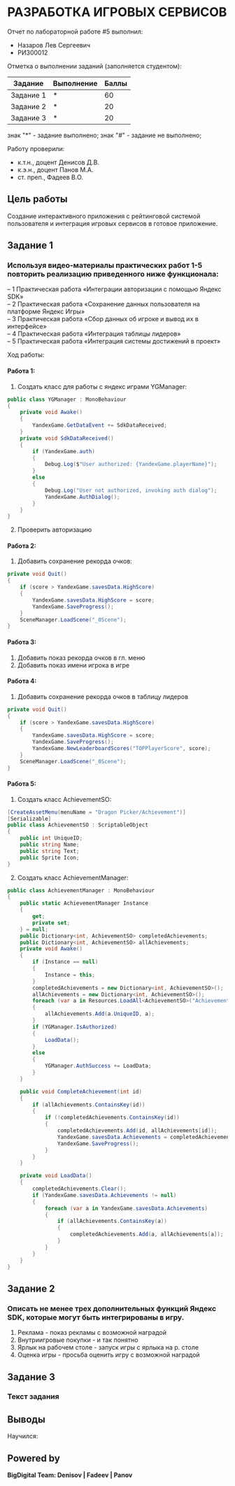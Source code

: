 # РАЗРАБОТКА ИГРОВЫХ СЕРВИСОВ
Отчет по лабораторной работе #5 выполнил:
- Назаров Лев Сергеевич
- РИ300012

Отметка о выполнении заданий (заполняется студентом):

| Задание | Выполнение | Баллы |
| ------ | ------ | ------ |
| Задание 1 | * | 60 |
| Задание 2 | * | 20 |
| Задание 3 | * | 20 |

знак "*" - задание выполнено; знак "#" - задание не выполнено;

Работу проверили:
- к.т.н., доцент Денисов Д.В.
- к.э.н., доцент Панов М.А.
- ст. преп., Фадеев В.О.

## Цель работы
Cоздание интерактивного приложения с рейтинговой системой пользователя и интеграция игровых сервисов в готовое приложение.

## Задание 1
### Используя видео-материалы практических работ 1-5 повторить реализацию приведенного ниже функционала:
– 1 Практическая работа «Интеграции авторизации с помощью Яндекс SDK» <br>
– 2 Практическая работа «Сохранение данных пользователя на платформе Яндекс Игры» <br>
– 3 Практическая работа «Сбор данных об игроке и вывод их в интерфейсе» <br>
– 4 Практическая работа «Интеграция таблицы лидеров» <br>
– 5 Практическая работа «Интеграция системы достижений в проект»  <br>

Ход работы:
#### Работа 1: 
1) Создать класс для работы с яндекс играми YGManager:
```cs
public class YGManager : MonoBehaviour
{
    private void Awake()
    {
        YandexGame.GetDataEvent += SdkDataReceived;
    }
    private void SdkDataReceived()
    {
        if (YandexGame.auth)
        {
            Debug.Log($"User authorized: {YandexGame.playerName}");
        }
        else
        {
            Debug.Log("User not authorized, invoking auth dialog");
            YandexGame.AuthDialog();
        }
    }
}
```
2) Проверить авторизацию
#### Работа 2: 
1) Добавить сохранение рекорда очков:
```cs
private void Quit()
{
    if (score > YandexGame.savesData.HighScore)
    {
        YandexGame.savesData.HighScore = score;
        YandexGame.SaveProgress();
    }
    SceneManager.LoadScene("_0Scene");
}
```
#### Работа 3: 
1) Добавить показ рекорда очков в гл. меню
2) Добавить показ имени игрока в игре
#### Работа 4: 
1) Добавить сохранение рекорда очков в таблицу лидеров
```cs
private void Quit()
{
    if (score > YandexGame.savesData.HighScore)
    {
        YandexGame.savesData.HighScore = score;
        YandexGame.SaveProgress();
        YandexGame.NewLeaderboardScores("TOPPlayerScore", score);
    }
    SceneManager.LoadScene("_0Scene");
}
```
#### Работа 5: 
1) Создать класс AchievementSO:
```cs
[CreateAssetMenu(menuName = "Dragon Picker/Achievement")]
[Serializable]
public class AchievementSO : ScriptableObject
{
    public int UniqueID;
    public string Name;
    public string Text;
    public Sprite Icon;
}
```
2) Создать класс AchievementManager:
```cs
public class AchievementManager : MonoBehaviour
{
    public static AchievementManager Instance
    {
        get;
        private set;
    } = null;
    public Dictionary<int, AchievementSO> completedAchievements;
    public Dictionary<int, AchievementSO> allAchievements;
    private void Awake()
    {
        if (Instance == null)
        {
            Instance = this;
        }
        completedAchievements = new Dictionary<int, AchievementSO>();
        allAchievements = new Dictionary<int, AchievementSO>();
        foreach (var a in Resources.LoadAll<AchievementSO>("Achievements"))
        {
            allAchievements.Add(a.UniqueID, a);
        }
        if (YGManager.IsAuthorized)
        {
            LoadData();
        }
        else
        {
            YGManager.AuthSuccess += LoadData;
        }
    }

    public void CompleteAchievement(int id)
    {
        if (allAchievements.ContainsKey(id))
        {
            if (!completedAchievements.ContainsKey(id))
            {
                completedAchievements.Add(id, allAchievements[id]);
                YandexGame.savesData.Achievements = completedAchievements.Keys.ToArray();
                YandexGame.SaveProgress();
            }
        }
    }

    private void LoadData()
    {
        completedAchievements.Clear();
        if (YandexGame.savesData.Achievements != null)
        {
            foreach (var a in YandexGame.savesData.Achievements)
            {
                if (allAchievements.ContainsKey(a))
                {
                    completedAchievements.Add(a, allAchievements[a]);
                }
            }
        }
    }
}
```
## Задание 2
### Описать не менее трех дополнительных функций Яндекс SDK, которые могут быть интегрированы в игру. 
1. Реклама - показ рекламы с возможной наградой
2. Внутриигровые покупки - и так понятно
3. Ярлык на рабочем столе - запуск игры с ярлыка на р. столе
4. Оценка игры - просьба оценить игру с возможной наградой
## Задание 3
### Текст задания
## Выводы
Научился:
## Powered by

**BigDigital Team: Denisov | Fadeev | Panov**